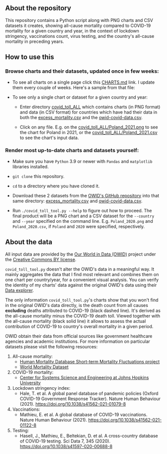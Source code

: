 ## About the repository

This repository contains a Python script along with PNG charts and CSV datasets it creates, showing all-cause mortality
compared to COVID-19 mortality for a given country and year, in the context of lockdown stringency, vaccinations count,
virus testing, and the country's all-cause mortality in preceding years.

## How to use this

### Browse charts and their datasets, updated once in few weeks:

- To see all charts on a single page click this [CHARTS.md](CHARTS.md) link. I update them every couple of weeks. Here's
  a sample from that file:

- To see only a single chart or dataset for a given country and year:

  - Enter directory [covid_toll_ALL](covid_toll_ALL) which contains charts (in PNG format) and data (in CSV format) for
    countries which have had their data in both the
    [excess_mortality.csv](https://github.com/owid/covid-19-data/blob/master/public/data/excess_mortality/excess_mortality.csv)
    and the [owid-covid-data.csv](https://github.com/owid/covid-19-data/blob/master/public/data/owid-covid-data.csv).

  - Click on any file. E.g. on the [covid_toll_ALL/Poland_2021.png](covid_toll_ALL/Poland_2021.png) to see the chart for
    Poland in 2021, or the [covid_toll_ALL/Poland_2021.csv](covid_toll_ALL/Poland_2021.csv) to see the chart's input
    data.

### Render most up-to-date charts and datasets yourself:

- Make sure you have `Python` 3.9 or newer with `Pandas` and `matplotlib` libraries installed.

- `git clone` this repository.

- `cd` to a directory where you have cloned it.

- Download these 2 datasets from the [OWID's GitHub repository](https://github.com/owid/covid-19-data) into that same 
  directory: 
  [excess_mortality.csv](https://github.com/owid/covid-19-data/blob/master/public/data/excess_mortality/excess_mortality.csv)
  and [owid-covid-data.csv](https://github.com/owid/covid-19-data/blob/master/public/data/owid-covid-data.csv).

- Run `./covid_toll_tool.py --help` to figure out how to proceed. The final product will be a PNG chart and a CSV 
  dataset for the `--country` and `--year` specified on the command line. E.g. `Poland_2020.png` and `Poland_2020.csv`,
  if `Poland` and `2020` were specified, respectively.

## About the data

All input data are provided by the [Our World in Data (OWID)](https://ourworldindata.org/) project under the
[Creative Commons BY license](https://creativecommons.org/licenses/by/4.0/).

`covid_toll_tool.py` doesn't alter the OWID's data in a meaningful way. It mainly aggregates the data that I find most
relevant and combines them on one chart per country/year, for a convenient visual analysis. You can verify the
identity of my charts' data against the original OWID's data using their [Data explorer](
https://ourworldindata.org/explorers/coronavirus-data-explorer?zoomToSelection=true&uniformYAxis=0&pickerSort=asc&pickerMetric=location&Metric=Cases%2C+tests%2C+positive+and+reproduction+rate&Interval=7-day+rolling+average&Relative+to+Population=true&Color+by+test+positivity=false&country=~POL).

The only information `covid_toll_tool.py`'s charts show that you won't find in the original OWID's data directly, is the
death count from all causes **excluding** deaths attributed to COVID-19 (black dashed line). It's derived as the
all-cause mortality minus the COVID-19 death toll. Viewed together with the all-cause mortality (black solid line) it
allows to assess the actual contribution of COVID-19 to country's overall mortality in a given period.

OWID obtain their data from official sources like government healthcare agencies and academic institutions. For more
information on particular datasets please visit the following resources:

1. All-cause mortality:
   - [Human Mortality Database Short-term Mortality Fluctuations project](https://www.mortality.org)
   - [World Mortality Dataset](https://github.com/akarlinsky/world_mortality)
2. COVID-19 mortality:
   - [Center for Systems Science and Engineering at Johns Hopkins University](https://github.com/CSSEGISandData/COVID-19)
3. Lockdown stringency index:
   - Hale, T. et al. A global panel database of pandemic policies (Oxford COVID-19 Government Response Tracker). Nature
     Human Behaviour (2021). https://doi.org/10.1038/s41562-021-01079-8
4. Vaccinations:
   - Mathieu, E. et al. A global database of COVID-19 vaccinations. Nature Human Behaviour (2021).
     https://doi.org/10.1038/s41562-021-01122-8
5. Testing:
   - Hasell, J., Mathieu, E., Beltekian, D. et al. A cross-country database of COVID-19 testing. Sci Data 7, 345 (2020).
     https://doi.org/10.1038/s41597-020-00688-8
